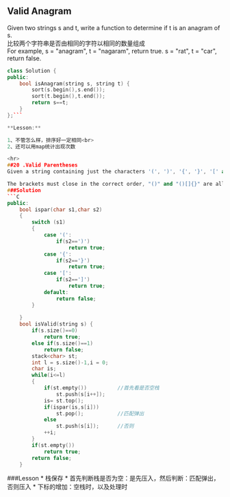 
## Valid Anagram

Given two strings s and t, write a function to determine if t is an anagram of s.
<br>
比较两个字符串是否由相同的字符以相同的数量组成<br>
For example,
s = "anagram", t = "nagaram", return true.
s = "rat", t = "car", return false. 


```C++
class Solution {
public:
    bool isAnagram(string s, string t) {
        sort(s.begin(),s.end());
        sort(t.begin(),t.end());
        return s==t;
    }
};```

**Lesson:**

1、不管怎么样，排序好一定相同<br>
2、还可以用map统计出现次数  

<hr>
##20 .Valid Parentheses   
Given a string containing just the characters '(', ')', '{', '}', '[' and ']', determine if the input string is valid.

The brackets must close in the correct order, "()" and "()[]{}" are all valid but "(]" and "([)]" are not.
###Solution
```C
public:
    bool ispar(char s1,char s2)
    {
        switch (s1)
        {
            case '(':
                if(s2==')')
                    return true;
            case '{':
                if(s2=='}')
                    return true;
            case '[':
                if(s2==']')
                    return true;
            default:
                return false;
        }
            
    }
    bool isValid(string s) {
        if(s.size()==0)
            return true;
        else if(s.size()==1)
            return false;
        stack<char> st;
        int l = s.size()-1,i = 0;
        char is;
        while(i<=l)
        {
            if(st.empty())          //首先看是否空栈
                st.push(s[i++]);
            is= st.top();
            if(ispar(is,s[i]))
                st.pop();           //匹配弹出
            else
                st.push(s[i]);      //否则
            ++i;
        }
        if(st.empty())
            return true;
        return false;
    }
```
###Lesson
* 
栈保存
* 
首先判断栈是否为空：是先压入，然后判断：匹配弹出，否则压入
* 
下标的增加：空栈时，以及处理时